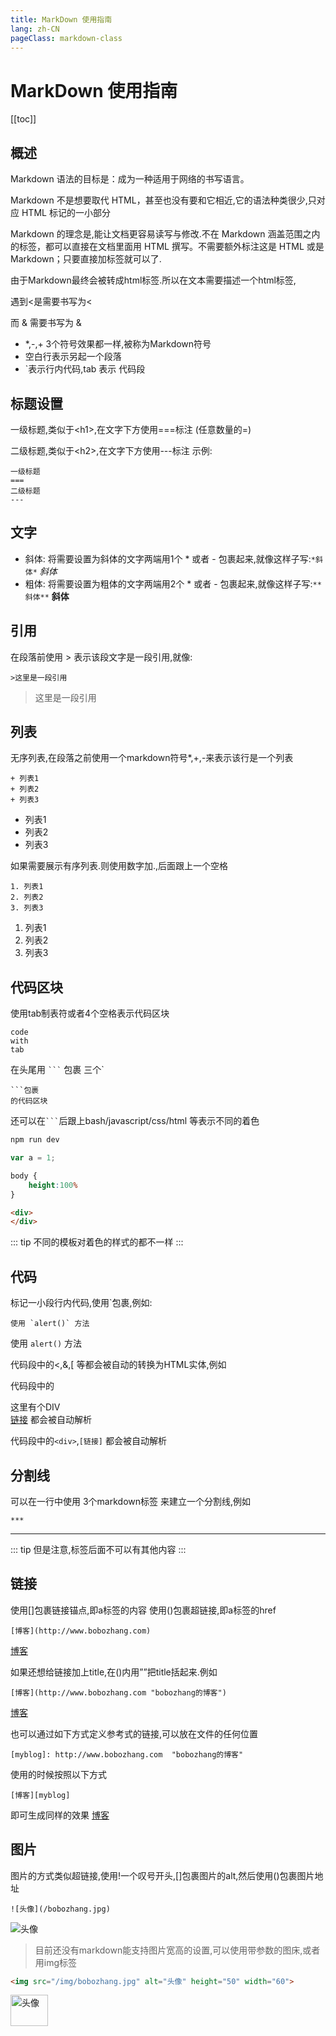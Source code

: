 ```yaml
---
title: MarkDown 使用指南
lang: zh-CN
pageClass: markdown-class
---
```


# MarkDown 使用指南

[[toc]]

## 概述

Markdown 语法的目标是：成为一种适用于网络的书写语言。

Markdown 不是想要取代 HTML，甚至也没有要和它相近,它的语法种类很少,只对应 HTML 标记的一小部分

Markdown 的理念是,能让文档更容易读写与修改.不在 Markdown 涵盖范围之内的标签，都可以直接在文档里面用 HTML 撰写。不需要额外标注这是 HTML 或是 Markdown；只要直接加标签就可以了.

由于Markdown最终会被转成html标签.所以在文本需要描述一个html标签,

遇到<是需要书写为&lt;

而 & 需要书写为 &amp;

- *,-,+ 3个符号效果都一样,被称为Markdown符号
- 空白行表示另起一个段落
- `表示行内代码,tab 表示 代码段


## 标题设置

一级标题,类似于&lt;h1&gt;,在文字下方使用===标注 (任意数量的=) 

二级标题,类似于&lt;h2&gt;,在文字下方使用---标注
示例:

```
一级标题
===
二级标题
---
```
## 文字

- 斜体: 将需要设置为斜体的文字两端用1个 * 或者 - 包裹起来,就像这样子写:`*斜体*` *斜体*
- 粗体: 将需要设置为粗体的文字两端用2个 * 或者 - 包裹起来,就像这样子写:`**斜体**` **斜体**


## 引用

在段落前使用 > 表示该段文字是一段引用,就像:

`>这里是一段引用`

>这里是一段引用

## 列表

无序列表,在段落之前使用一个markdown符号*,+,-来表示该行是一个列表

```
+ 列表1
+ 列表2
+ 列表3
```

+ 列表1
+ 列表2
+ 列表3

如果需要展示有序列表.则使用数字加.,后面跟上一个空格

```
1. 列表1
2. 列表2
3. 列表3
```

1. 列表1
2. 列表2
3. 列表3

## 代码区块

使用tab制表符或者4个空格表示代码区块

    code
    with
    tab

在头尾用 ` ``` ` 包裹 三个`

```
```包裹
的代码区块
```

还可以在` ``` `后跟上bash/javascript/css/html 等表示不同的着色

```bash
npm run dev
```

```javascript
var a = 1;
```

```css
body {
    height:100%
}
```

```html
<div>
</div>
```
::: tip
不同的模板对着色的样式的都不一样
:::

## 代码

标记一小段行内代码,使用`包裹,例如:

```
使用 `alert()` 方法
```

使用 `alert()` 方法

代码段中的<,&,[ 等都会被自动的转换为HTML实体,例如

代码段中的<div>这里有个DIV</div>[链接](www.bobozhang.com) 都会被自动解析

代码段中的`<div>`,`[链接]` 都会被自动解析

## 分割线

可以在一行中使用 3个markdown标签 来建立一个分割线,例如

```
***
```

***


::: tip
但是注意,标签后面不可以有其他内容
:::


## 链接

使用[]包裹链接锚点,即a标签的内容
使用()包裹超链接,即a标签的href

```
[博客](http://www.bobozhang.com)
```
[博客](http://www.bobozhang.com)

如果还想给链接加上title,在()内用””把title括起来.例如

```
[博客](http://www.bobozhang.com "bobozhang的博客")
```
[博客](http://www.bobozhang.com "bobozhang的博客")

也可以通过如下方式定义参考式的链接,可以放在文件的任何位置

```
[myblog]: http://www.bobozhang.com  "bobozhang的博客"
```
使用的时候按照以下方式
```
[博客][myblog]
```
即可生成同样的效果
[博客][myblog]

## 图片

图片的方式类似超链接,使用!一个叹号开头,[]包裹图片的alt,然后使用()包裹图片地址
```
![头像](/bobozhang.jpg)
```
![头像](/bobozhang.jpg)

> 目前还没有markdown能支持图片宽高的设置,可以使用带参数的图床,或者用img标签
``` html
<img src="/img/bobozhang.jpg" alt="头像" height="50" width="60">
```

<img src="/bobozhang.jpg" alt="头像" height="50" width="60">








[myblog]: http://www.bobozhang.com  "bobozhang的博客"
